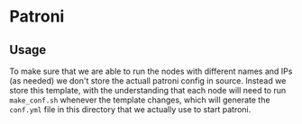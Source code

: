 # Patroni

## Usage

To make sure that we are able to run the nodes with different names and IPs (as needed) we don't store the actuall patroni config in source. Instead we store this template, with the understanding that each node will need to run `make_conf.sh` whenever the template changes, which will generate the `conf.yml` file in this directory that we actually use to start patroni.